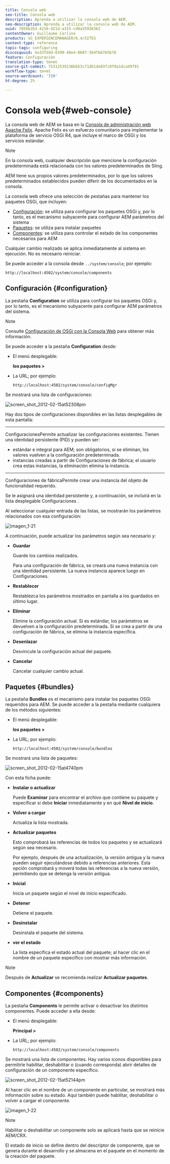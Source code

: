 ```yaml
---
title: Consola web
seo-title: Consola web
description: Aprenda a utilizar la consola web de AEM.
seo-description: Aprenda a utilizar la consola web de AEM.
uuid: 7856b2b3-4216-421d-a315-cd9a55936362
contentOwner: Guillaume Carlino
products: SG_EXPERIENCEMANAGER/6.4/SITES
content-type: reference
topic-tags: configuring
discoiquuid: 4a33fddd-0399-40e4-8687-564fb6765b76
feature: Configuración
translation-type: tm+mt
source-git-commit: 75312539136bb53cf1db1de03fc0f9a1dca49791
workflow-type: tm+mt
source-wordcount: '729'
ht-degree: 2%

---
```



# Consola web{#web-console}

La consola web de AEM se basa en la [Consola de administración web Apache Felix](https://felix.apache.org/documentation/subprojects/apache-felix-web-console.html). Apache Felix es un esfuerzo comunitario para implementar la plataforma de servicio OSGi R4, que incluye el marco de OSGi y los servicios estándar.

>[!NOTE]
>
>En la consola web, cualquier descripción que mencione la configuración predeterminada está relacionada con los valores predeterminados de Sling.
>
>AEM tiene sus propios valores predeterminados, por lo que los valores predeterminados establecidos pueden diferir de los documentados en la consola.

La consola web ofrece una selección de pestañas para mantener los paquetes OSGi, que incluyen:

* [Configuración](#configuration): se utiliza para configurar los paquetes OSGi y, por lo tanto, es el mecanismo subyacente para configurar AEM parámetros del sistema
* [Paquetes](#bundles): se utiliza para instalar paquetes
* [Componentes](#components): se utiliza para controlar el estado de los componentes necesarios para AEM

Cualquier cambio realizado se aplica inmediatamente al sistema en ejecución. No es necesario reiniciar.

Se puede acceder a la consola desde `../system/console`; por ejemplo:

`http://localhost:4502/system/console/components`

## Configuración {#configuration}

La pestaña **Configuration** se utiliza para configurar los paquetes OSGi y, por lo tanto, es el mecanismo subyacente para configurar AEM parámetros del sistema.

>[!NOTE]
>
>Consulte [Configuración de OSGi con la Consola Web](/help/sites-deploying/configuring-osgi.md) para obtener más información.

Se puede acceder a la pestaña **Configuration** desde:

* El menú desplegable:

   **los paquetes >**

* La URL; por ejemplo:

   `http://localhost:4502/system/console/configMgr`

Se mostrará una lista de configuraciones:

![screen_shot_2012-02-15at52308pm](assets/screen_shot_2012-02-15at52308pm.png)

Hay dos tipos de configuraciones disponibles en las listas desplegables de esta pantalla:

* ****
ConfiguracionesPermite actualizar las configuraciones existentes. Tienen una identidad persistente (PID) y pueden ser:

   * estándar e integral para AEM; son obligatorios, si se eliminan, los valores vuelven a la configuración predeterminada.
   * instancias creadas a partir de Configuraciones de fábrica; el usuario crea estas instancias, la eliminación elimina la instancia.

* ****
Configuraciones de fábricaPermite crear una instancia del objeto de funcionalidad requerido.

   Se le asignará una identidad persistente y, a continuación, se incluirá en la lista desplegable Configuraciones .

Al seleccionar cualquier entrada de las listas, se mostrarán los parámetros relacionados con esa configuración:

![imagen_1-21](assets/chlimage_1-21.png)

A continuación, puede actualizar los parámetros según sea necesario y:

* **Guardar**

   Guarde los cambios realizados.

   Para una configuración de fábrica, se creará una nueva instancia con una identidad persistente. La nueva instancia aparece luego en Configuraciones.

* **Restablecer**

   Restablezca los parámetros mostrados en pantalla a los guardados en último lugar.

* **Eliminar**

   Elimine la configuración actual. Si es estándar, los parámetros se devuelven a la configuración predeterminada. Si se crea a partir de una configuración de fábrica, se elimina la instancia específica.

* **Desenlazar**

   Desvincule la configuración actual del paquete.

* **Cancelar**

   Cancelar cualquier cambio actual.

## Paquetes {#bundles}

La pestaña **Bundles** es el mecanismo para instalar los paquetes OSGi requeridos para AEM. Se puede acceder a la pestaña mediante cualquiera de los métodos siguientes:

* El menú desplegable:

   **los paquetes >**

* La URL; por ejemplo:

   `http://localhost:4502/system/console/bundles`

Se mostrará una lista de paquetes:

![screen_shot_2012-02-15at4740pm](assets/screen_shot_2012-02-15at44740pm.png)

Con esta ficha puede:

* **Instalar o actualizar**

   Puede **Examinar** para encontrar el archivo que contiene su paquete y especificar si debe **Iniciar** inmediatamente y en qué **Nivel de inicio**.

* **Volver a cargar**

   Actualiza la lista mostrada.

* **Actualizar paquetes**

   Esto comprobará las referencias de todos los paquetes y se actualizará según sea necesario.

   Por ejemplo, después de una actualización, la versión antigua y la nueva pueden seguir ejecutándose debido a referencias anteriores. Esta opción comprobará y moverá todas las referencias a la nueva versión, permitiendo que se detenga la versión antigua.

* **Inicial**

   Inicia un paquete según el nivel de inicio especificado.

* **Detener**

   Detiene el paquete.

* **Desinstalar**

   Desinstala el paquete del sistema.

* **ver el estado**

   La lista especifica el estado actual del paquete; al hacer clic en el nombre de un paquete específico con mostrar más información.

>[!NOTE]
>
>Después de **Actualizar** se recomienda realizar **Actualizar paquetes**.

## Componentes {#components}

La pestaña **Components** le permite activar o desactivar los distintos componentes. Puede acceder a ella desde:

* El menú desplegable:

   **Principal >**

* La URL; por ejemplo:

   `http://localhost:4502/system/console/components`

Se mostrará una lista de componentes. Hay varios iconos disponibles para permitirle habilitar, deshabilitar o (cuando corresponda) abrir detalles de configuración de un componente específico.

![screen_shot_2012-02-15at52144pm](assets/screen_shot_2012-02-15at52144pm.png)

Al hacer clic en el nombre de un componente en particular, se mostrará más información sobre su estado. Aquí también puede habilitar, deshabilitar o volver a cargar el componente.

![imagen_1-22](assets/chlimage_1-22.png)

>[!NOTE]
>
>Habilitar o deshabilitar un componente solo se aplicará hasta que se reinicie AEM/CRX.
>
>El estado de inicio se define dentro del descriptor de componente, que se genera durante el desarrollo y se almacena en el paquete en el momento de la creación del paquete.

